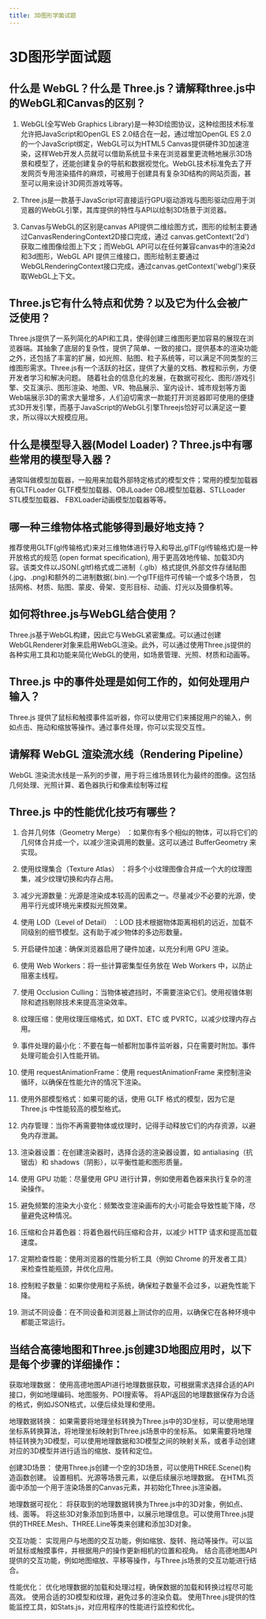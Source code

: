 ```yaml
---
title: 3D图形学面试题
---
```


# 3D图形学面试题

## 什么是 WebGL？什么是 Three.js？请解释three.js中的WebGL和Canvas的区别？

1. WebGL(全写Web Graphics Library)是一种3D绘图协议，这种绘图技术标准允许把JavaScript和OpenGL ES 2.0结合在一起，通过增加OpenGL ES 2.0的一个JavaScript绑定，WebGL可以为HTML5 Canvas提供硬件3D加速渲染，这样Web开发人员就可以借助系统显卡来在浏览器里更流畅地展示3D场景和模型了，还能创建复杂的导航和数据视觉化。WebGL技术标准免去了开发网页专用渲染插件的麻烦，可被用于创建具有复杂3D结构的网站页面，甚至可以用来设计3D网页游戏等等。

2. Three.js是一款基于JavaScript可直接运行GPU驱动游戏与图形驱动应用于浏览器的WebGL引擎，其库提供的特性与API以绘制3D场景于浏览器。

3. Canvas与WebGL的区别是canvas API提供二维绘图方式，图形的绘制主要通过CanvasRenderingContext2D接口完成，通过 canvas.getContext('2d') 获取二维图像绘图上下文；而WebGL  API可以在任何兼容canvas中的渲染2d和3d图形，WebGL API 提供三维接口，图形绘制主要通过WebGLRenderingContext接口完成，通过canvas.getContext('webgl')来获取WebGL上下文。

## Three.js它有什么特点和优势？以及它为什么会被广泛使用？

Three.js提供了一系列简化的API和工具，使得创建三维图形更加容易的展现在浏览器端。其抽象了底层的复杂性，提供了简单、一致的接口。提供基本的渲染功能之外，还包括了丰富的扩展，如光照、贴图、粒子系统等，可以满足不同类型的三维图形需求。Three.js有一个活跃的社区，提供了大量的文档、教程和示例，方便开发者学习和解决问题。
随着社会的信息化的发展，在数据可视化、图形/游戏引擎、交互演示、图形渲染、地图、VR、物品展示、室内设计、城市规划等方面Web端展示3D的需求大量增多，人们迫切需求一款能打开浏览器即可使用的便捷式3D开发引擎，而基于JavaScript的WebGL引擎Threejs恰好可以满足这一要求，所以得以大规模应用。

## 什么是模型导入器(Model Loader)？Three.js中有哪些常用的模型导入器？

通常叫做模型加载器，一般用来加载外部特定格式的模型文件；常用的模型加载器有GLTFLoader GLTF模型加载器、OBJLoader OBJ模型加载器、STLLoader STL模型加载器、 FBXLoader动画模型加载器等等。

## 哪一种三维物体格式能够得到最好地支持？

推荐使用GLTF(gl传输格式)来对三维物体进行导入和导出,glTF(gl传输格式)是一种开放格式的规范 (open format specification), 用于更高效地传输、加载3D内容。该类文件以JSON(.gltf)格式或二进制（.glb）格式提供,外部文件存储贴图(.jpg、.png)和额外的二进制数据(.bin).一个glTF组件可传输一个或多个场景， 包括网格、材质、贴图、蒙皮、骨架、变形目标、动画、灯光以及摄像机等。

## 如何将three.js与WebGL结合使用？

Three.js基于WebGL构建，因此它与WebGL紧密集成。可以通过创建WebGLRenderer对象来启用WebGL渲染。此外，可以通过使用Three.js提供的各种实用工具和功能来简化WebGL的使用，如场景管理、光照、材质和动画等。

## Three.js 中的事件处理是如何工作的，如何处理用户输入？

Three.js 提供了鼠标和触摸事件监听器，你可以使用它们来捕捉用户的输入，例如点击、拖动和缩放等操作。通过事件处理，你可以实现交互性。

## 请解释 WebGL 渲染流水线（Rendering Pipeline）

WebGL 渲染流水线是一系列的步骤，用于将三维场景转化为最终的图像。这包括几何处理、光照计算、着色器执行和像素绘制等过程

## Three.js 中的性能优化技巧有哪些？

1. 合并几何体（Geometry Merge） ：如果你有多个相似的物体，可以将它们的几何体合并成一个，以减少渲染调用的数量。这可以通过 BufferGeometry 来实现。

2. 使用纹理集合（Texture Atlas） ：将多个小纹理图像合并成一个大的纹理图集，减少纹理切换和内存占用。

3. 减少光源数量：光源是渲染成本较高的因素之一。尽量减少不必要的光源，使用平行光或环境光来模拟光照效果。

4. 使用 LOD（Level of Detail） ：LOD 技术根据物体距离相机的远近，加载不同级别的细节模型。这有助于减少物体的多边形数量。

5. 开启硬件加速：确保浏览器启用了硬件加速，以充分利用 GPU 渲染。

6. 使用 Web Workers：将一些计算密集型任务放在 Web Workers 中，以防止阻塞主线程。

7. 使用 Occlusion Culling：当物体被遮挡时，不需要渲染它们。使用视锥体剔除和遮挡剔除技术来提高渲染效率。

8. 纹理压缩：使用纹理压缩格式，如 DXT、ETC 或 PVRTC，以减少纹理内存占用。

9. 事件处理的最小化：不要在每一帧都附加事件监听器，只在需要时附加。事件处理可能会引入性能开销。

10. 使用 requestAnimationFrame：使用 requestAnimationFrame 来控制渲染循环，以确保在性能允许的情况下渲染。

11. 使用外部模型格式：如果可能的话，使用 GLTF 格式的模型，因为它是 Three.js 中性能较高的模型格式。

12. 内存管理：当你不再需要物体或纹理时，记得手动释放它们的内存资源，以避免内存泄漏。

13. 渲染器设置：在创建渲染器时，选择合适的渲染器设置，如 antialiasing（抗锯齿）和 shadows（阴影），以平衡性能和图形质量。

14. 使用 GPU 功能：尽量使用 GPU 进行计算，例如使用着色器来执行复杂的渲染操作。

15. 避免频繁的渲染大小变化：频繁改变渲染画布的大小可能会导致性能下降，尽量避免这种情况。

16. 压缩和合并着色器：将着色器代码压缩和合并，以减少 HTTP 请求和提高加载速度。

17. 定期检查性能：使用浏览器的性能分析工具（例如 Chrome 的开发者工具）来检查性能瓶颈，并优化应用。

18. 控制粒子数量：如果你使用粒子系统，确保粒子数量不会过多，以避免性能下降。

19. 测试不同设备：在不同设备和浏览器上测试你的应用，以确保它在各种环境中都能正常运行。

## 当结合高德地图和Three.js创建3D地图应用时，以下是每个步骤的详细操作：

获取地理数据：
使用高德地图API进行地理数据获取，可根据需求选择合适的API接口，例如地理编码、地图服务、POI搜索等。
将API返回的地理数据保存为合适的格式，例如JSON格式，以便后续处理和使用。

地理数据转换：
如果需要将地理坐标转换为Three.js中的3D坐标，可以使用地理坐标系转换算法，将地理坐标映射到Three.js场景中的坐标系。
如果需要将地理特征转换为3D模型，可以使用地理数据和3D模型之间的映射关系，或者手动创建对应的3D模型并进行适当的缩放、旋转和定位。

创建3D场景：
使用Three.js创建一个空的3D场景，可以使用THREE.Scene()构造函数创建。
设置相机、光源等场景元素，以便后续展示地理数据。
在HTML页面中添加一个用于渲染场景的Canvas元素，并初始化Three.js渲染器。

地理数据可视化：
将获取到的地理数据转换为Three.js中的3D对象，例如点、线、面等。
将这些3D对象添加到场景中，以展示地理信息。可以使用Three.js提供的THREE.Mesh、THREE.Line等类来创建和添加3D对象。

交互功能：
实现用户与地图的交互功能，例如缩放、旋转、拖动等操作。可以监听鼠标或触摸事件，并根据用户的操作更新相机的位置和视角。
结合高德地图API提供的交互功能，例如地图缩放、平移等操作，与Three.js场景的交互功能进行结合。

性能优化：
优化地理数据的加载和处理过程，确保数据的加载和转换过程尽可能高效。
使用合适的3D模型和纹理，避免过多的渲染负载。
使用Three.js提供的性能监控工具，如Stats.js，对应用程序的性能进行监控和优化。
